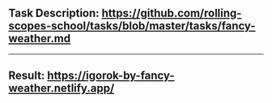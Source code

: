 ## Task Description: https://github.com/rolling-scopes-school/tasks/blob/master/tasks/fancy-weather.md

***

## Result: https://igorok-by-fancy-weather.netlify.app/
